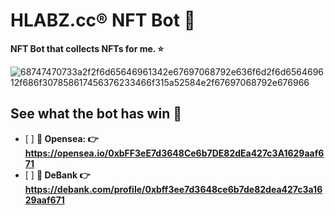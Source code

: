 # HLABZ.cc® NFT Bot 🎨
<strong>NFT Bot that collects NFTs for me. ⭐️</strong>

![68747470733a2f2f6d65646961342e67697068792e636f6d2f6d656469612f686f307858617456376233466f315a52584e2f67697068792e676966](https://user-images.githubusercontent.com/113842155/196613640-114a8d27-fa43-4a54-9257-5429dd9c98e4.gif)

## See what the bot has win 🤖

- [ ] <strong>🌊 Opensea: 👉 https://opensea.io/0xbFF3eE7d3648Ce6b7DE82dEa427c3A1629aaf671</strong>
- [ ] <strong>🏦 DeBank 👉 https://debank.com/profile/0xbff3ee7d3648ce6b7de82dea427c3a1629aaf671</strong>
 
 
 
 
 
 
 
 
 
 
 
 
 
